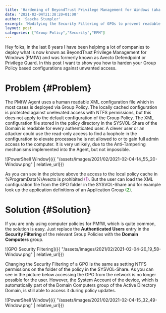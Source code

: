 ```yaml
---
title: 'Hardening of BeyondTrust Privilege Management for Windows (aka Avecto Defendpoint) Group Policies'
date: '2021-02-04T21:38:20+01:00'
author: 'Sascha Stumpler'
excerpt: 'Modifying the Security Filtering of GPOs to prevent readable access to the BeyondTrust Privilege Management for Windows aka Avecto Defendpoint configuration'
layout: post
categories: ["Group Policy","Security","EPM"]
---
```


Hey folks, in the last 8 years I have been helpimg a lot of companies to deploy what is now known as BeyondTrust Privilege Management for Windows (PMfW) and was formerly known as Avecto Defendpoint or Privilege Guard. In this post I want to show you how to harden your Group Policy based configurations against unwanted access.

# Problem {#Problem}

The PMfW Agent uses a human readable XML configuration file which in most cases is deployed via Group Policy. The locally cached configuration is protected against unelevated access with NTFS permissions, but this does not apply to the default configuration of the Group Policy. The XML configuration file stored in the policy directory in the SYSVOL-Share of the Domain is readable for every authenticated user. A clever user or an attacker could use the read-only access to find a loophole in the configuration to elevate processes he is not allowed to or to gain full admin access to the computer. It is very unlikely, due to the Anti-Tampering mechanisms implemented into the Agent, but not impossible.

![PowerShell Window]({{ "/assets/images/2021/02/2021-02-04-14_55_20-Window.png" | relative_url}})

As you can see in the picture above the access to the local policy cache in %ProgramData%\Avecto is prohibited <span style="color:purple">(1)</span>. But the user can load the XML configuration file from the GPO folder in the SYSVOL-Share and for example look up the application definitions of an Application Group <span style="color:green">(2)</span>.

# Solution {#Solution}

If you are only using computer policies for PMfW, which is quite common, the solution is easy. Just replace the __Authenticated Users__ entry in the __Security Filtering__ of the relevant Group Policies with the __Domain Computers__ group.

![GPO Security Filtering]({{ "/assets/images/2021/02/2021-02-04-20_19_58-Window.png" | relative_url}})

Changing the Security Filtering of a GPO is the same as setting NTFS permissions on the folder of the policy in the SYSVOL-Share. As you can see in the picture below accessing the GPO from the network is no longer possible for the user. However, the System Account of the device, which is automatically part of the Domain Computers group of the Active Directory Domain, is still able to access it during policy updates.

![PowerShell Window]({{ "/assets/images/2021/02/2021-02-04-15_32_49-Window.png" | relative_url}})